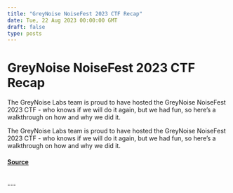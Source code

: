 ```yaml
---
title: "GreyNoise NoiseFest 2023 CTF Recap"
date: Tue, 22 Aug 2023 00:00:00 GMT
draft: false
type: posts
---
```

# GreyNoise NoiseFest 2023 CTF Recap





The GreyNoise Labs team is proud to have hosted the GreyNoise NoiseFest 2023 CTF - who knows if we will do it again, but we had fun, so here’s a walkthrough on how and why we did it. 

The GreyNoise Labs team is proud to have hosted the GreyNoise NoiseFest 2023 CTF - who knows if we will do it again, but we had fun, so here’s a walkthrough on how and why we did it.

#### [Source](https://www.greynoise.io/blog/greynoise-noisefest-2023-ctf-recap)

<br/>
---
